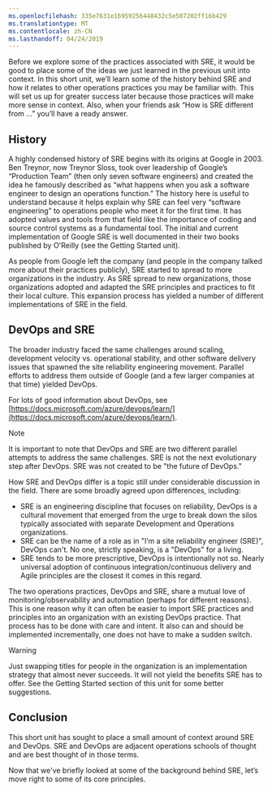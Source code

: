 ```yaml
---
ms.openlocfilehash: 335e7631e16959256448432c5e507202ff16b429
ms.translationtype: MT
ms.contentlocale: zh-CN
ms.lasthandoff: 04/24/2019
---
```

Before we explore some of the practices associated with SRE, it would be good to place some of the ideas we just learned in the previous unit into context. In this short unit, we’ll learn some of the history behind SRE and how it relates to other operations practices you may be familiar with. This will set us up for greater success later because those practices will make more sense in context. Also, when your friends ask “How is SRE different from ...” you’ll have a ready answer.

## <a name="history"></a>History

A highly condensed history of SRE begins with its origins at Google in 2003. Ben Treynor, now Treynor Sloss, took over leadership of Google’s “Production Team” (then only seven software engineers) and created the idea he famously described as “what happens when you ask a software engineer to design an operations function.” The history here is useful to understand because it helps explain why SRE can feel very “software engineering” to operations people who meet it for the first time. It has adopted values and tools from that field like the importance of coding and source control systems as a fundamental tool. The initial and current implementation of Google SRE is well documented in their two books published by O'Reilly (see the Getting Started unit).

As people from Google left the company (and people in the company talked more about their practices publicly), SRE started to spread to more organizations in the industry. As SRE spread to new organizations, those organizations adopted and adapted the SRE principles and practices to fit their local culture. This expansion process has yielded a number of different implementations of SRE in the field. 

## <a name="devops-and-sre"></a>DevOps and SRE

The broader industry faced the same challenges around scaling, development velocity vs. operational stability, and other software delivery issues that spawned the site reliability engineering movement. Parallel efforts to address them outside of Google (and a few larger companies at that time) yielded DevOps. 

For lots of good information about DevOps, see [https://docs.microsoft.com/azure/devops/learn/](https://docs.microsoft.com/azure/devops/learn/).

> [!NOTE]
> It is important to note that DevOps and SRE are two different parallel attempts to address the same challenges. SRE is not the next evolutionary step after DevOps. SRE was not created to be "the future of DevOps."

How SRE and DevOps differ is a topic still under considerable discussion in the field. There are some broadly agreed upon differences, including:

- SRE is an engineering discipline that focuses on reliability, DevOps is a cultural movement that emerged from the urge to break down the silos typically associated with separate Development and Operations organizations.
- SRE can be the name of a role as in "I’m a site reliability engineer (SRE)", DevOps can't. No one, strictly speaking, is a "DevOps" for a living.
- SRE tends to be more prescriptive, DevOps is intentionally not so. Nearly universal adoption of continuous integration/continuous delivery and Agile principles are the closest it comes in this regard.

The two operations practices, DevOps and SRE, share a mutual love of monitoring/observability and automation (perhaps for different reasons). This is one reason why it can often be easier to import SRE practices and principles into an organization with an existing DevOps practice. That process has to be done with care and intent. It also can and should be implemented incrementally, one does not have to make a sudden switch.

> [!WARNING]
> Just swapping titles for people in the organization is an implementation strategy that almost never succeeds. It will not yield the benefits SRE has to offer. See the Getting Started section of this unit for some better suggestions.

## <a name="conclusion"></a>Conclusion

This short unit has sought to place a small amount of context around SRE and DevOps. SRE and DevOps are adjacent operations schools of thought and are best thought of in those terms. 

Now that we've briefly looked at some of the background behind SRE, let’s move right to some of its core principles.
